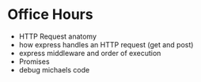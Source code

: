 # Office Hours

- HTTP Request anatomy
- how express handles an HTTP request (get and post)
- express middleware and order of execution
- Promises
- debug michaels code
